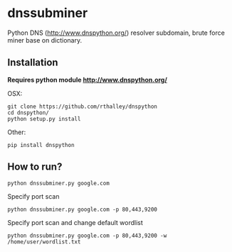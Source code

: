 # dnssubminer
Python DNS (http://www.dnspython.org/) resolver subdomain, brute force miner base on dictionary.

## Installation
**Requires python module http://www.dnspython.org/**

OSX:

```
git clone https://github.com/rthalley/dnspython
cd dnspython/
python setup.py install
```

Other:
```
pip install dnspython
```

## How to run?

```
python dnssubminer.py google.com
```

Specify port scan
```
python dnssubminer.py google.com -p 80,443,9200
```

Specify port scan and change default wordlist
```
python dnssubminer.py google.com -p 80,443,9200 -w /home/user/wordlist.txt
```